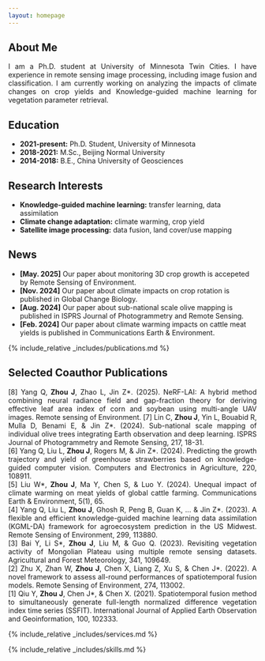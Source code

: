 ```yaml
---
layout: homepage
---
```


## About Me

<p style="text-align: justify;">
I am a Ph.D. student at University of Minnesota Twin Cities. I have experience in remote sensing image processing, including image fusion and classification. I am currently working on analyzing the impacts of climate changes on crop yields and Knowledge-guided machine learning for vegetation parameter retrieval.
</p>

## Education

- **2021-present:** Ph.D. Student, University of Minnesota
- **2018-2021:** M.Sc., Beijing Normal University
- **2014-2018:** B.E., China University of Geosciences

## Research Interests

- **Knowledge-guided machine learning:** transfer learning, data assimilation
- **Climate change adaptation:** climate warming, crop yield
- **Satellite image processing:** data fusion, land cover/use mapping

## News
- **[May. 2025]** Our paper about monitoring 3D crop growth is accepeted by Remote Sensing of Environment.
- **[Nov. 2024]** Our paper about climate impacts on crop rotation is published in Global Change Biology.
- **[Aug. 2024]** Our paper about sub-national scale olive mapping is published in ISPRS Journal of Photogrammetry and Remote Sensing.
- **[Feb. 2024]** Our paper about climate warming impacts on cattle meat yields is published in Communications Earth & Environment.

{% include_relative _includes/publications.md %}

## Selected Coauthor Publications

<p style="text-align: justify;">
[8] Yang Q, <strong>Zhou J</strong>, Zhao L, Jin Z*. (2025). NeRF-LAI: A hybrid method combining neural radiance field and gap-fraction theory for deriving effective leaf area index of corn and soybean using multi-angle UAV images. Remote sensing of Environment. 
[7] Lin C, <strong>Zhou J</strong>, Yin L, Bouabid R, Mulla D, Benami E, & Jin Z*. (2024). Sub-national scale mapping of individual olive trees integrating Earth observation and deep learning. ISPRS Journal of Photogrammetry and Remote Sensing, 217, 18-31.<br />
[6] Yang Q, Liu L, <strong>Zhou J</strong>, Rogers M, & Jin Z*. (2024). Predicting the growth trajectory and yield of greenhouse strawberries based on knowledge-guided computer vision. Computers and Electronics in Agriculture, 220, 108911.<br />
[5] Liu W*, <strong>Zhou J</strong>, Ma Y, Chen S, & Luo Y. (2024). Unequal impact of climate warming on meat yields of global cattle farming. Communications Earth & Environment, 5(1), 65.<br />
[4] Yang Q, Liu L, <strong>Zhou J</strong>, Ghosh R, Peng B, Guan K, ... & Jin Z*. (2023). A flexible and efficient knowledge-guided machine learning data assimilation (KGML-DA) framework for agroecosystem prediction in the US Midwest. Remote Sensing of Environment, 299, 113880.<br />
[3] Bai Y, Li S*, <strong>Zhou J</strong>, Liu M, & Guo Q. (2023). Revisiting vegetation activity of Mongolian Plateau using multiple remote sensing datasets. Agricultural and Forest Meteorology, 341, 109649.<br />
[2] Zhu X, Zhan W, <strong>Zhou J</strong>, Chen X, Liang Z, Xu S, & Chen J*. (2022). A novel framework to assess all-round performances of spatiotemporal fusion models. Remote Sensing of Environment, 274, 113002.<br />
[1] Qiu Y, <strong>Zhou J</strong>, Chen J*, & Chen X. (2021). Spatiotemporal fusion method to simultaneously generate full-length normalized difference vegetation index time series (SSFIT). International Journal of Applied Earth Observation and Geoinformation, 100, 102333.<br />
</p>

{% include_relative _includes/services.md %}

{% include_relative _includes/skills.md %}
